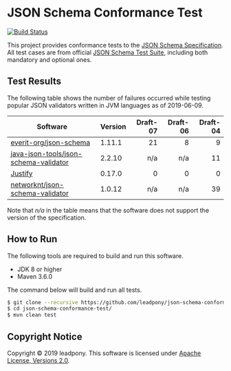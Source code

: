 # JSON Schema Conformance Test

[![Build Status](https://travis-ci.org/leadpony/json-schema-conformance-test.svg?branch=master)](https://travis-ci.org/leadpony/json-schema-conformance-test)

This project provides conformance tests to the [JSON Schema Specification]. All test cases are from official [JSON Schema Test Suite], including both mandatory and optional ones.

## Test Results

The following table shows the number of failures occurred while testing popular JSON validators written in JVM languages as of 2019-06-09.

| Software | Version | Draft-07 | Draft-06 | Draft-04 |
| --- | --- | ---: | ---: | ---: |
| [everit-org/json-schema] | 1.11.1 | 21 | 8 | 9 |
| [java-json-tools/json-schema-validator] | 2.2.10 | n/a | n/a | 11 |
| [Justify] | 0.17.0 | 0 | 0 | 0 |
| [networknt/json-schema-validator] | 1.0.12 | n/a | n/a | 39 |

Note that _n/a_ in the table means that the software does not support the version of the specification.

## How to Run

The following tools are required to build and run this software.
* JDK 8 or higher
* Maven 3.6.0

The command below will build and run all tests.
```bash
$ git clone --recursive https://github.com/leadpony/json-schema-conformance-test.git
$ cd json-schema-conformance-test/
$ mvn clean test
```

## Copyright Notice
Copyright &copy; 2019 leadpony. This software is licensed under [Apache License, Versions 2.0][Apache 2.0 License].

[Apache 2.0 License]: https://www.apache.org/licenses/LICENSE-2.0
[JSON Schema Specification]: https://json-schema.org/
[JSON Schema Test Suite]: https://github.com/json-schema-org/JSON-Schema-Test-Suite

[everit-org/json-schema]: https://github.com/everit-org/json-schema
[java-json-tools/json-schema-validator]: https://github.com/java-json-tools/json-schema-validator
[Justify]: https://github.com/leadpony/justify
[networknt/json-schema-validator]: https://github.com/networknt/json-schema-validator
